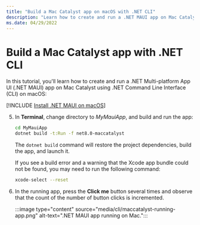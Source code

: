 ```yaml
---
title: "Build a Mac Catalyst app on macOS with .NET CLI"
description: "Learn how to create and run a .NET MAUI app on Mac Catalyst using .NET CLI on macOS."
ms.date: 04/29/2022
---
```


# Build a Mac Catalyst app with .NET CLI

In this tutorial, you'll learn how to create and run a .NET Multi-platform App UI (.NET MAUI) app on Mac Catalyst using .NET Command Line Interface (CLI) on macOS:

[!INCLUDE [Install .NET MAUI on macOS](~/includes/install-create-macos.md)]

<!-- markdownlint-disable MD029 -->

5. In **Terminal**, change directory to *MyMauiApp*, and build and run the app:

    ```zsh
    cd MyMauiApp
    dotnet build -t:Run -f net8.0-maccatalyst
    ```

    The `dotnet build` command will restore the project dependencies, build the app, and launch it.

    If you see a build error and a warning that the Xcode app bundle could not be found, you may need to run the following command:

    ```zsh
    xcode-select --reset
    ```

6. In the running app, press the **Click me** button several times and observe that the count of the number of button clicks is incremented.

    :::image type="content" source="media/cli/maccatalyst-running-app.png" alt-text=".NET MAUI app running on Mac.":::

<!-- markdownlint-enable MD029 -->
